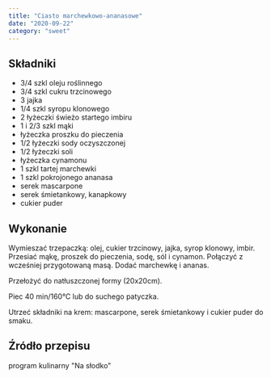 ```yaml
---
title: "Ciasto marchewkowo-ananasowe"
date: "2020-09-22"
category: "sweet"
---
```


## Składniki

- 3/4 szkl oleju roślinnego
- 3/4 szkl cukru trzcinowego
- 3 jajka
- 1/4 szkl syropu klonowego
- 2 łyżeczki świeżo startego imbiru
- 1 i 2/3 szkl mąki
- łyżeczka proszku do pieczenia
- 1/2 łyżeczki sody oczyszczonej
- 1/2 łyżeczki soli
- łyżeczka cynamonu
- 1 szkl tartej marchewki
- 1 szkl pokrojonego ananasa
- serek mascarpone
- serek śmietankowy, kanapkowy
- cukier puder

## Wykonanie

Wymieszać trzepaczką: olej, cukier trzcinowy, jajka, syrop klonowy, imbir. Przesiać mąkę, proszek do pieczenia, sodę, sól i cynamon. Połączyć z wcześniej przygotowaną masą. Dodać marchewkę i ananas.

Przełożyć do natłuszczonej formy (20x20cm).

Piec 40 min/160°C lub do suchego patyczka.

Utrzeć składniki na krem: mascarpone, serek śmietankowy i cukier puder do smaku.

## Źródło przepisu

program kulinarny "Na słodko"
